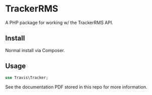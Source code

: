 # TrackerRMS

A PHP package for working w/ the TrackerRMS API.

## Install

Normal install via Composer.

## Usage

```php
use Travis\Tracker;


```

See the documentation PDF stored in this repo for more information.